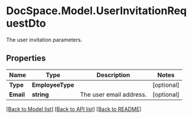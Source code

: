 # DocSpace.Model.UserInvitationRequestDto
The user invitation parameters.

## Properties

Name | Type | Description | Notes
------------ | ------------- | ------------- | -------------
**Type** | **EmployeeType** |  | [optional] 
**Email** | **string** | The user email address. | [optional] 

[[Back to Model list]](../README.md#documentation-for-models) [[Back to API list]](../README.md#documentation-for-api-endpoints) [[Back to README]](../README.md)

